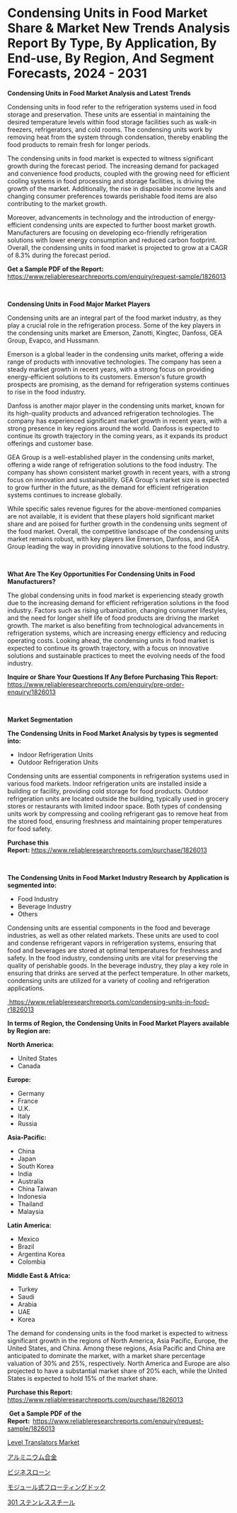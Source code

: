 <p><h1>Condensing Units in Food Market Share & Market New Trends Analysis Report By Type, By Application, By End-use, By Region, And Segment Forecasts, 2024 - 2031</h1></p><p><strong>Condensing Units in Food Market Analysis and Latest Trends</strong></p>
<p><p>Condensing units in food refer to the refrigeration systems used in food storage and preservation. These units are essential in maintaining the desired temperature levels within food storage facilities such as walk-in freezers, refrigerators, and cold rooms. The condensing units work by removing heat from the system through condensation, thereby enabling the food products to remain fresh for longer periods.</p><p>The condensing units in food market is expected to witness significant growth during the forecast period. The increasing demand for packaged and convenience food products, coupled with the growing need for efficient cooling systems in food processing and storage facilities, is driving the growth of the market. Additionally, the rise in disposable income levels and changing consumer preferences towards perishable food items are also contributing to the market growth.</p><p>Moreover, advancements in technology and the introduction of energy-efficient condensing units are expected to further boost market growth. Manufacturers are focusing on developing eco-friendly refrigeration solutions with lower energy consumption and reduced carbon footprint. Overall, the condensing units in food market is projected to grow at a CAGR of 8.3% during the forecast period.</p></p>
<p><strong>Get a Sample PDF of the Report:&nbsp;</strong> <a href="https://www.reliableresearchreports.com/enquiry/request-sample/1826013">https://www.reliableresearchreports.com/enquiry/request-sample/1826013</a></p>
<p>&nbsp;</p>
<p><strong>Condensing Units in Food Major Market Players</strong></p>
<p><p>Condensing units are an integral part of the food market industry, as they play a crucial role in the refrigeration process. Some of the key players in the condensing units market are Emerson, Zanotti, Kingtec, Danfoss, GEA Group, Evapco, and Hussmann.</p><p>Emerson is a global leader in the condensing units market, offering a wide range of products with innovative technologies. The company has seen a steady market growth in recent years, with a strong focus on providing energy-efficient solutions to its customers. Emerson's future growth prospects are promising, as the demand for refrigeration systems continues to rise in the food industry.</p><p>Danfoss is another major player in the condensing units market, known for its high-quality products and advanced refrigeration technologies. The company has experienced significant market growth in recent years, with a strong presence in key regions around the world. Danfoss is expected to continue its growth trajectory in the coming years, as it expands its product offerings and customer base.</p><p>GEA Group is a well-established player in the condensing units market, offering a wide range of refrigeration solutions to the food industry. The company has shown consistent market growth in recent years, with a strong focus on innovation and sustainability. GEA Group's market size is expected to grow further in the future, as the demand for efficient refrigeration systems continues to increase globally.</p><p>While specific sales revenue figures for the above-mentioned companies are not available, it is evident that these players hold significant market share and are poised for further growth in the condensing units segment of the food market. Overall, the competitive landscape of the condensing units market remains robust, with key players like Emerson, Danfoss, and GEA Group leading the way in providing innovative solutions to the food industry.</p></p>
<p>&nbsp;</p>
<p><strong>What Are The Key Opportunities For Condensing Units in Food Manufacturers?</strong></p>
<p><p>The global condensing units in food market is experiencing steady growth due to the increasing demand for efficient refrigeration solutions in the food industry. Factors such as rising urbanization, changing consumer lifestyles, and the need for longer shelf life of food products are driving the market growth. The market is also benefiting from technological advancements in refrigeration systems, which are increasing energy efficiency and reducing operating costs. Looking ahead, the condensing units in food market is expected to continue its growth trajectory, with a focus on innovative solutions and sustainable practices to meet the evolving needs of the food industry.</p></p>
<p><strong>Inquire or Share Your Questions If Any Before Purchasing This Report:</strong> <a href="https://www.reliableresearchreports.com/enquiry/pre-order-enquiry/1826013">https://www.reliableresearchreports.com/enquiry/pre-order-enquiry/1826013</a></p>
<p>&nbsp;</p>
<p><strong>Market Segmentation</strong></p>
<p><strong>The Condensing Units in Food Market Analysis by types is segmented into:</strong></p>
<p><ul><li>Indoor Refrigeration Units</li><li>Outdoor Refrigeration Units</li></ul></p>
<p><p>Condensing units are essential components in refrigeration systems used in various food markets. Indoor refrigeration units are installed inside a building or facility, providing cold storage for food products. Outdoor refrigeration units are located outside the building, typically used in grocery stores or restaurants with limited indoor space. Both types of condensing units work by compressing and cooling refrigerant gas to remove heat from the stored food, ensuring freshness and maintaining proper temperatures for food safety.</p></p>
<p><strong>Purchase this Report:&nbsp;</strong><a href="https://www.reliableresearchreports.com/purchase/1826013">https://www.reliableresearchreports.com/purchase/1826013</a></p>
<p>&nbsp;</p>
<p><strong>The Condensing Units in Food Market Industry Research by Application is segmented into:</strong></p>
<p><ul><li>Food Industry</li><li>Beverage Industry</li><li>Others</li></ul></p>
<p><p>Condensing units are essential components in the food and beverage industries, as well as other related markets. These units are used to cool and condense refrigerant vapors in refrigeration systems, ensuring that food and beverages are stored at optimal temperatures for freshness and safety. In the food industry, condensing units are vital for preserving the quality of perishable goods. In the beverage industry, they play a key role in ensuring that drinks are served at the perfect temperature. In other markets, condensing units are utilized for a variety of cooling and refrigeration applications.</p></p>
<p><a href="https://www.reliableresearchreports.com/condensing-units-in-food-r1826013">&nbsp;https://www.reliableresearchreports.com/condensing-units-in-food-r1826013</a></p>
<p><strong>In terms of Region, the Condensing Units in Food Market Players available by Region are:</strong></p>
<p>
    <p> <strong> North America: </strong>
        <ul>
            <li>United States</li>
            <li>Canada</li>
        </ul>
        </p> 
    <p> <strong> Europe: </strong>
        <ul>
            <li>Germany</li>
            <li>France</li>
            <li>U.K.</li>
            <li>Italy</li>
            <li>Russia</li>
        </ul>
        </p> 
    <p> <strong> Asia-Pacific: </strong>
        <ul>
            <li>China</li>
            <li>Japan</li>
            <li>South Korea</li>
            <li>India</li>
            <li>Australia</li>
            <li>China Taiwan</li>
            <li>Indonesia</li>
            <li>Thailand</li>
            <li>Malaysia</li>
        </ul>
        </p> 
    <p> <strong> Latin America: </strong>
        <ul>
            <li>Mexico</li>
            <li>Brazil</li>
            <li>Argentina Korea</li>
            <li>Colombia</li>
        </ul>
        </p> 
    <p> <strong> Middle East & Africa: </strong>
        <ul>
            <li>Turkey</li>
            <li>Saudi</li>
            <li>Arabia</li>
            <li>UAE</li>
            <li>Korea</li>
        </ul>
    </p>
    </p>
<p><p>The demand for condensing units in the food market is expected to witness significant growth in the regions of North America, Asia Pacific, Europe, the United States, and China. Among these regions, Asia Pacific and China are anticipated to dominate the market, with a market share percentage valuation of 30% and 25%, respectively. North America and Europe are also projected to have a substantial market share of 20% each, while the United States is expected to hold 15% of the market share.</p></p>
<p><strong>Purchase this Report: </strong><a href="https://www.reliableresearchreports.com/purchase/1826013">https://www.reliableresearchreports.com/purchase/1826013</a></p>
<p>&nbsp;<strong>Get a Sample PDF of the Report:&nbsp;&nbsp;</strong><a href="https://www.reliableresearchreports.com/enquiry/request-sample/1826013">https://www.reliableresearchreports.com/enquiry/request-sample/1826013</a></p>
<p><strong></strong></p>
<p><p><a href="https://www.linkedin.com/pulse/level-translators-market-outlook-industry-overview-forecast-q2aoe?trackingId=%2BCCy6OAZtTUGTK7NuUez6Q%3D%3D">Level Translators Market</a></p><p><a href="https://github.com/moulafa/Market-Research-Report-List-1/blob/main/976140841762.md">アルミニウム合金</a></p><p><a href="https://medium.com/@jewelardner5656/%E3%83%93%E3%82%B8%E3%83%8D%E3%82%B9%E3%83%AD%E3%83%BC%E3%83%B3%E5%B8%82%E5%A0%B4-%E7%AB%B6%E4%BA%89%E5%88%86%E6%9E%90-%E5%B8%82%E5%A0%B4%E5%8B%95%E5%90%91-2031%E5%B9%B4%E3%81%BE%E3%81%A7%E3%81%AE%E4%BA%88%E6%B8%AC-2c1b57df8ccb">ビジネスローン</a></p><p><a href="https://medium.com/@isacsimnis20231/%E3%83%A2%E3%82%B8%E3%83%A5%E3%83%A9%E3%83%BC%E3%83%95%E3%83%AD%E3%83%BC%E3%83%86%E3%82%A3%E3%83%B3%E3%82%B0%E3%83%89%E3%83%83%E3%82%AF%E5%B8%82%E5%A0%B4-2031%E5%B9%B4%E3%81%BE%E3%81%A7%E3%81%AE%E6%88%90%E5%8A%9F%E3%81%99%E3%82%8B%E3%83%93%E3%82%B8%E3%83%8D%E3%82%B9%E6%88%A6%E7%95%A5%E3%81%AE%E9%8D%B5-57c4b1400fbe">モジュール式フローティングドック</a></p><p><a href="https://github.com/nxboeu02965442/Market-Research-Report-List-1/blob/main/819938641761.md">301 ステンレススチール</a></p></p>